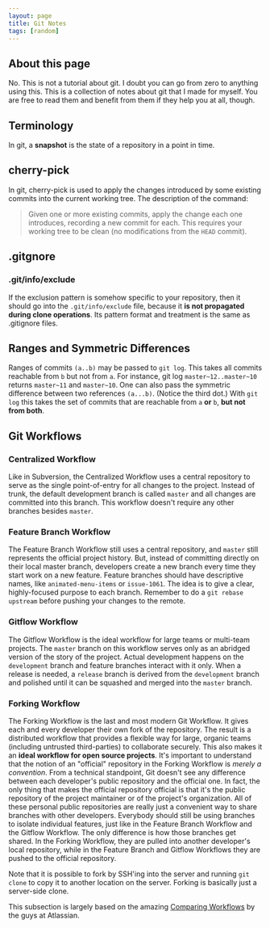 ```yaml
---
layout: page
title: Git Notes
tags: [random]
---
```


## About this page

No. This is not a tutorial about git. I doubt you can go from zero to
anything using this. This is a collection of notes about git that I made
for myself. You are free to read them and benefit from them if they help
you at all, though.

## Terminology

In git, a **snapshot** is the state of a repository in a point in time.

## cherry-pick

In git, cherry-pick is used to apply the changes introduced by some
existing commits into the current working tree. The description of the
command:
> Given one or more existing commits, apply the change each one
> introduces, recording a new commit for each. This requires your
> working tree to be clean (no modifications from the `HEAD` commit).

## .gitgnore

### .git/info/exclude

If the exclusion pattern is somehow specific to your repository, then it
should go into the `.git/info/exclude` file, because it **is not
propagated during clone operations**. Its pattern format and treatment
is the same as .gitignore files.

## Ranges and Symmetric Differences

Ranges of commits `(a..b)` may be passed to `git log`. This takes all
commits reachable from `b` but not from `a`. For instance, git log
`master~12..master~10` returns `master~11` and `master~10`. One can also
pass the symmetric difference between two references `(a...b)`. (Notice
the third dot.) With `git log` this takes the set of commits that are
reachable from `a` **or** `b`, **but not from both**.

## Git Workflows

### Centralized Workflow

Like in Subversion, the Centralized Workflow uses a central repository
to serve as the single point-of-entry for all changes to the project.
Instead of trunk, the default development branch is called `master` and
all changes are committed into this branch. This workflow doesn't
require any other branches besides `master`.

### Feature Branch Workflow

The Feature Branch Workflow still uses a central repository, and
`master` still represents the official project history. But, instead of
committing directly on their local master branch, developers create a
new branch every time they start work on a new feature. Feature branches
should have descriptive names, like `animated-menu-items` or
`issue-1061`. The idea is to give a clear, highly-focused purpose to
each branch. Remember to do a `git rebase upstream` before pushing your
changes to the remote.

### Gitflow Workflow

The Gitflow Workflow is the ideal workflow for large teams or multi-team
projects. The `master` branch on this workflow serves only as an
abridged version of the story of the project. Actual development happens
on the `development` branch and feature branches interact with it only.
When a release is needed, a `release` branch is derived from the
`development` branch and polished until it can be squashed and merged
into the `master` branch.

### Forking Workflow

The Forking Workflow is the last and most modern Git Workflow. It gives
each and every developer their own fork of the repository. The result is
a distributed workflow that provides a flexible way for large, organic
teams (including untrusted third-parties) to collaborate securely. This
also makes it an **ideal workflow for open source projects**. It's
important to understand that the notion of an "official" repository in
the Forking Workflow is *merely a convention*. From a technical
standpoint, Git doesn't see any difference between each developer's
public repository and the official one. In fact, the only thing that
makes the official repository official is that it's the public
repository of the project maintainer or of the project's organization.
All of these personal public repositories are really just a convenient
way to share branches with other developers. Everybody should still be
using branches to isolate individual features, just like in the Feature
Branch Workflow and the Gitflow Workflow. The only difference is how
those branches get shared. In the Forking Workflow, they are pulled into
another developer's local repository, while in the Feature Branch and
Gitflow Workflows they are pushed to the official repository.

Note that it is possible to fork by SSH'ing into the server and running
`git clone` to copy it to another location on the server. Forking is
basically just a server-side clone.

This subsection is largely based on the amazing
[Comparing Workflows](https://www.atlassian.com/git/tutorials/comparing-workflows/forking-workflow)
by the guys at Atlassian.

